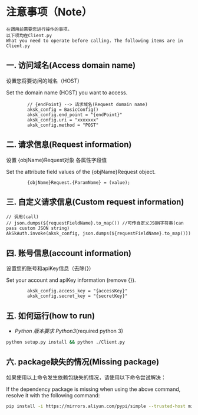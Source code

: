 # 注意事项（Note）
``在调用前需要您进行操作的事项。``\
``以下项均在Client.py``\
``
What you need to operate before calling.
The following items are in Client.py
``
## 一. 访问域名(Access domain name)
设置您将要访问的域名（HOST）

Set the domain name (HOST) you want to access.
```
        // {endPoint} --> 请求域名(Request domain name)
        aksk_config = BasicConfig()
        aksk_config.end_point = "{endPoint}"
        aksk_config.uri = "xxxxxxx"
        aksk_config.method = "POST"
```

## 二. 请求信息(Request information)
设置 {objName}Request对象 各属性字段值

Set the attribute field values of the {objName}Request object.
```
        {objName}Request.{ParamName} = (value);
```

## 三. 自定义请求信息(Custom request information)
```
// 调用(call)
// json.dumps(${requestFieldName}.to_map()) //可传自定义JSON字符串(can pass custom JSON string)
AkSkAuth.invoke(aksk_config, json.dumps(${requestFieldName}.to_map()))
```

## 四. 账号信息(account information)
设置您的账号和apiKey信息（去除{}）

Set your account and apiKey information (remove {}).
```
        aksk_config.access_key = "{accessKey}"
        aksk_config.secret_key = "{secretKey}"
```

## 五. 如何运行(how to run)
- *Python 版本要求 Python3*(required python 3)
```sh
python setup.py install && python ./Client.py
```

## 六. package缺失的情况(Missing package)
如果使用以上命令发生依赖包缺失的情况，请使用以下命令尝试解决：

If the dependency package is missing when using the above command, resolve it with the following command:
```sh
pip install -i https://mirrors.aliyun.com/pypi/simple --trusted-host mirrors.aliyun.com "requests>=2.10.0" "alibabacloud_tea>=0.3.3,<1.0.0" "alibabacloud_tea_openapi>=0.3.6,<1.0.0" "alibabacloud_tea_console>=0.0.1,<1.0.0" "alibabacloud_tea_util>=0.3.8,<1.0.0"
```
